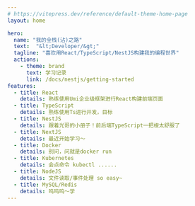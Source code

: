 ```yaml
---
# https://vitepress.dev/reference/default-theme-home-page
layout: home

hero:
  name: "我的全栈(沾)之路"
  text:  "&lt;Developer/&gt;" 
  tagline: "喜欢用React/TypeScript/NestJS构建我的编程世界"
  actions:
    - theme: brand
      text: 学习记录
      link: /docs/nestjs/getting-started
features:
  - title: React
    details: 熟练使用Umi企业级框架进行React构建前端页面
  - title: TypeScript
    details: 熟练使用Ts进行开发，目标
  - title: NestJS
    details: 跟着光哥的小册子！前后端TypeScript一把梭太舒服了
  - title: NextJS
    details: 最近开始学习～
  - title: Docker
    details: 别问，问就是docker run
  - title: Kubernetes
    details: 会点命令 kubectl ......
  - title: NodeJS
    details: 文件读取/事件处理 so easy~
  - title: MySQL/Redis
    details: 呜呜呜～学
---
```


